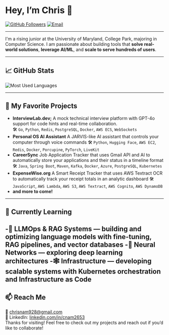 # Hey, I’m Chris 👋

[![GitHub Followers](https://img.shields.io/github/followers/cnam2653?label=Follow&style=social)](https://github.com/cnam2653)
[![Email](https://img.shields.io/badge/Email-chrisnam928@gmail.com-blue)](mailto:chrisnam928@gmail.com)

---

I'm a rising junior at the University of Maryland, College Park, majoring in Computer Science. I am passionate about building tools that **solve real-world solutions**, **leverage AI/ML**, and **scale to serve hundreds of users**. 

---

## 📈 GitHub Stats
<!-- <img src="https://github-readme-stats.vercel.app/api?username=cnam2653&show_icons=true&theme=chartreuse-dark&hide=contribs&count_private=true" alt="GitHub Stats" /> -->

<img src="https://github-readme-stats.vercel.app/api/top-langs?username=cnam2653&show_icons=true&locale=en&layout=compact&theme=chartreuse-dark" alt="Most Used Languages" />

---

## 🔭 My Favorite Projects

- **InterviewLab.dev;** 
  A mock technical interview platform with GPT-4o support for code hints and real-time collaboration.  
  🛠️ `Go`, `Python`, `Redis`, `PostgreSQL`, `Docker`, `AWS ECS`, `WebSockets` 
- **Personal OS AI Assistant**
  A JARVIS-like AI assistant that controls your computer through voice commands
  🛠️ `Python`, `Hugging Face`, `AWS EC2`, `Redis`, `Docker`, `Porcupine`, `PyTorch`, `LiveKit`  
- **CareerSync** 
  Job Application Tracker that uses Gmail API and AI to automatically store your applications and their status in a timeline format
  🛠️ `Java`, `Spring Boot`, `Maven`, `Kafka`, `Docker`, `Azure`, `PostgreSQL`, `Kubernetes`  
- **ExpenseWise.org**
  A Smart Receipt Tracker that uses AWS Textract OCR to automatically track your receipt totals in an analytic dashboard
  🛠️ `JavaScript`, `AWS Lambda`, `AWS S3`, `AWS Textract`, `AWS Cognito`, `AWS DynamoDB`
- **and more to come!**
---

## 🌱 Currently Learning

-🧠 **LLMOps & RAG Systems** — building and optimizing language models with fine-tuning, RAG pipelines, and vector databases 
-🧬 **Neural Networks** — exploring deep learning architectures 
-🕸️ **Infrastructure** — developing scalable systems with Kubernetes orchestration and Infrastructure as Code
---

## 📫 Reach Me

📧 chrisnam928@gmail.com  
💼  LinkedIn: [linkedin.com/in/cnam2653](https://www.linkedin.com/in/cnam2653/)  
Thanks for visiting! Feel free to check out my projects and reach out if you’d like to collaborate!
